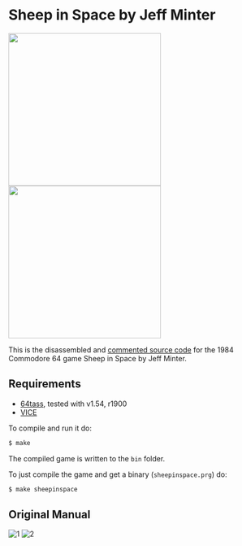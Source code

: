 # Sheep in Space by Jeff Minter
<img src="https://www.mobygames.com/images/covers/l/672845-sheep-in-space-commodore-64-front-cover.jpg" height=300><img src="https://user-images.githubusercontent.com/58846/104093087-3695a380-5280-11eb-8dfe-9181fd5f5969.gif" height=300>

This is the disassembled and [commented source code] for the 1984 Commodore 64 game Sheep in Space by Jeff Minter. 


## Requirements

* [64tass][64tass], tested with v1.54, r1900
* [VICE][vice]

[64tass]: http://tass64.sourceforge.net/
[vice]: http://vice-emu.sourceforge.net/
[https://sheepinspace.xyz]: https://mwenge.github.io/sheepinspace.xyz
[commented source code]:https://github.com/mwenge/sheepinspace/blob/master/src/sheepinspace.asm

To compile and run it do:

```sh
$ make
```
The compiled game is written to the `bin` folder. 

To just compile the game and get a binary (`sheepinspace.prg`) do:

```sh
$ make sheepinspace
```

## Original Manual

![1](https://www.mobygames.com/images/covers/l/672849-sheep-in-space-commodore-64-manual.jpg)
![2](https://www.mobygames.com/images/covers/l/672850-sheep-in-space-commodore-64-manual.jpg)
